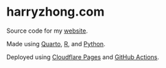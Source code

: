 # harryzhong.com

Source code for my [website](https://harryzhong.com/).

Made using [Quarto](https://quarto.org/), [R](https://www.r-project.org/), and [Python](https://www.python.org/).

Deployed using [Cloudflare Pages](https://pages.cloudflare.com/) and [GitHub Actions](https://github.com/features/actions).